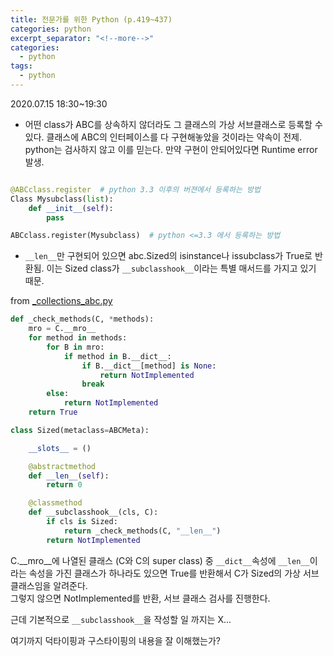 ```yaml
---
title: 전문가를 위한 Python (p.419~437)
categories: python
excerpt_separator: "<!--more-->"
categories:
  - python
tags:
  - python
---
```


2020.07.15 18:30~19:30

* 어떤 class가 ABC를 상속하지 않더라도 그 클래스의 가상 서브클래스로 등록할 수 있다. 클래스에 ABC의 인터페이스를 다 구현해놓았을 것이라는 약속이 전제. python는 검사하지 않고 이를 믿는다. 만약 구현이 안되어있다면 Runtime error 발생.

```python

@ABCclass.register  # python 3.3 이후의 버젼에서 등록하는 방법
Class Mysubclass(list):
    def __init__(self):
        pass
```

```python
ABCclass.register(Mysubclass)  # python <=3.3 에서 등록하는 방법
```

* `__len__`만 구현되어 있으면 abc.Sized의 isinstance나 issubclass가 True로 반환됨. 이는 Sized class가 `__subclasshook__`이라는 특별 매서드를 가지고 있기 때문.

from [_collections_abc.py](https://github.com/python/cpython/blob/3.9/Lib/_collections_abc.py)

```python
def _check_methods(C, *methods):
    mro = C.__mro__
    for method in methods:
        for B in mro:
            if method in B.__dict__:
                if B.__dict__[method] is None:
                    return NotImplemented
                break
        else:
            return NotImplemented
    return True

class Sized(metaclass=ABCMeta):

    __slots__ = ()

    @abstractmethod
    def __len__(self):
        return 0

    @classmethod
    def __subclasshook__(cls, C):
        if cls is Sized:
            return _check_methods(C, "__len__")
        return NotImplemented
```

C.__mro__에 나열된 클래스 (C와 C의 super class) 중 `__dict__`속성에 `__len__`이라는 속성을 가진 클래스가 하나라도 있으면 True를 반환해서 C가 Sized의 가상 서브클래스임을 알려준다.  
그렇지 않으면 NotImplemented를 반환, 서브 클래스 검사를 진행한다.

근데 기본적으로 `__subclasshook__`을 작성할 일 까지는 X...

여기까지 덕타이핑과 구스타이핑의 내용을 잘 이해했는가?

